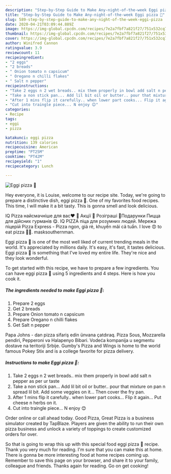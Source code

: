 ```yaml
---
description: "Step-by-Step Guide to Make Any-night-of-the-week Eggi pizza 🍕"
title: "Step-by-Step Guide to Make Any-night-of-the-week Eggi pizza 🍕"
slug: 589-step-by-step-guide-to-make-any-night-of-the-week-eggi-pizza
date: 2020-04-21T03:09:44.889Z
image: https://img-global.cpcdn.com/recipes/7e2a7fbf7a821f27/751x532cq70/eggi-pizza-🍕-recipe-main-photo.jpg
thumbnail: https://img-global.cpcdn.com/recipes/7e2a7fbf7a821f27/751x532cq70/eggi-pizza-🍕-recipe-main-photo.jpg
cover: https://img-global.cpcdn.com/recipes/7e2a7fbf7a821f27/751x532cq70/eggi-pizza-🍕-recipe-main-photo.jpg
author: Winifred Cannon
ratingvalue: 3.9
reviewcount: 11
recipeingredient:
- "2 eggs"
- "2 breads"
- " Onion tomato n capsicum"
- " Oregano n chilli flakes"
- " Salt n pepper"
recipeinstructions:
- "Take 2 eggs n 2 wet breads.. mix them properly in bowl add salt n pepper as per ur taste"
- "Take a non stick pan... Add lil bit oil or butter.. pour that mixture on pan n spread lil bit. Add some veggies on it... Then cover the fry pan."
- "After 1 mins flip it carefully.. when lower part cooks... Flip it again... Put cheese n herbs on it."
- "Cut into traingle piece... N enjoy 😊"
categories:
- Recipe
tags:
- eggi
- pizza

katakunci: eggi pizza 
nutrition: 139 calories
recipecuisine: American
preptime: "PT25M"
cooktime: "PT42M"
recipeyield: "1"
recipecategory: Lunch

---
```



![Eggi pizza 🍕](https://img-global.cpcdn.com/recipes/7e2a7fbf7a821f27/751x532cq70/eggi-pizza-🍕-recipe-main-photo.jpg)

Hey everyone, it is Louise, welcome to our recipe site. Today, we're going to prepare a distinctive dish, eggi pizza 🍕. One of my favorites food recipes. This time, I will make it a bit tasty. This is gonna smell and look delicious.

IQ Pizza найсмачніше для вас❤️ 🍕 Акції 🍕 Розіграші 🍕Подарунки Пицца для дійсних гурманів 😋. IQ PIZZA піца для розумних людей. Мережа піцерій Pizza Express - Pizza ngon, giá rẻ, khuyến mãi cả tuần. I love 😍 to eat pizza 🍕😋. masksouthernman.

Eggi pizza 🍕 is one of the most well liked of current trending meals in the world. It's appreciated by millions daily. It's easy, it's fast, it tastes delicious. Eggi pizza 🍕 is something that I've loved my entire life. They're nice and they look wonderful.


To get started with this recipe, we have to prepare a few ingredients. You can have eggi pizza 🍕 using 5 ingredients and 4 steps. Here is how you cook it.

<!--inarticleads1-->

##### The ingredients needed to make Eggi pizza 🍕:

1. Prepare 2 eggs
1. Get 2 breads
1. Prepare  Onion tomato n capsicum
1. Prepare  Oregano n chilli flakes
1. Get  Salt n pepper


Papa Johns - dan pizza sifariş edin ünvana çatdıraq. Pizza Sous, Mozzarella pendiri, Pepperoni və Halapenyo Bibəri. Vodeća kompanija u segmentu dostave na teritoriji Srbije. Gumby&#39;s Pizza and Wings is home to the world famous Pokey Stix and is a college favorite for pizza delivery. 

<!--inarticleads2-->

##### Instructions to make Eggi pizza 🍕:

1. Take 2 eggs n 2 wet breads.. mix them properly in bowl add salt n pepper as per ur taste
1. Take a non stick pan... Add lil bit oil or butter.. pour that mixture on pan n spread lil bit. Add some veggies on it... Then cover the fry pan.
1. After 1 mins flip it carefully.. when lower part cooks... Flip it again... Put cheese n herbs on it.
1. Cut into traingle piece... N enjoy 😊


Order online or call ahead today. Good Pizza, Great Pizza is a business simulator created by TapBlaze. Players are given the ability to run their own pizza business and unlock a variety of toppings to create customized orders for over. 

So that is going to wrap this up with this special food eggi pizza 🍕 recipe. Thank you very much for reading. I'm sure that you can make this at home. There is gonna be more interesting food at home recipes coming up. Remember to save this page on your browser, and share it to your family, colleague and friends. Thanks again for reading. Go on get cooking!
